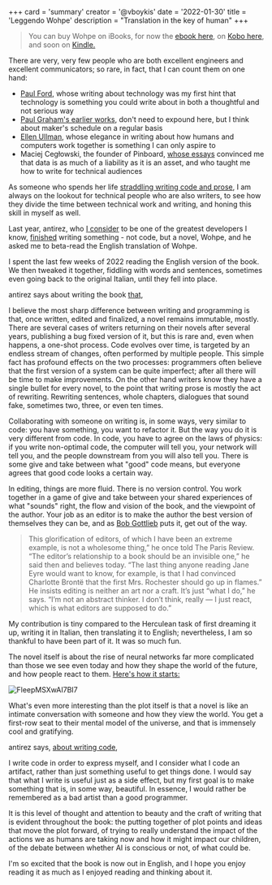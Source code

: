 +++
card = 'summary'
creator = '@vboykis'
date = '2022-01-30'
title = 'Leggendo Wohpe'
description = "Translation in the key of human"
+++

> You can buy Wohpe on iBooks, for now the [ebook here](https://www.ibs.it/wohpe-ebook-inglese-salvatore-sanfilippo/e/9791280845337), on [Kobo here](https://www.kobo.com/us/en/ebook/wohpe-1), and soon on [Kindle.](https://www.amazon.com/Wohpe-English-Rimmel-Salvatore-Sanfilippo-ebook/dp/B0BQ3HRDPF/ref=sr_1_4?crid=3FHUAYE7T2U74&keywords=wohpe&qid=1672971972&sprefix=woh%2Caps%2C327&sr=8-4) 

There are very, very few people who are both excellent engineers and excellent communicators; so rare, in fact, that I can count them on one hand:

+ [Paul Ford](https://www.ftrain.com/), whose writing about technology was my first hint that technology is something you could write about in both a thoughtful and not serious way  
+ [Paul Graham's earlier works](http://www.paulgraham.com/articles.html), don't need to expound here, but I think about maker's schedule on a regular basis 
+ [Ellen Ullman](https://www.goodreads.com/book/show/486625.Close_to_the_Machine), whose elegance in writing about how humans and computers work together is something I can only aspire to 
+ Maciej Cegłowski, the founder of Pinboard, [whose essays](https://idlewords.com/) convinced me that data is as much of a liability as it is an asset, and who taught me how to write for technical audiences

As someone who spends her life [straddling writing code and prose](https://increment.com/planning/the-best-laid-plans-tech-careers/), I am always on the lookout for technical people who are also writers, to see how they divide the time between technical work and writing, and honing this skill in myself as well.

Last year, antirez, who [I consider](https://vickiboykis.com/2022/12/05/the-cloudy-layers-of-modern-day-programming/) to be one of the greatest developers I know, [finished](http://antirez.com/news/136) writing something - not code, but a novel, Wohpe, and he asked me to beta-read the English translation of Wohpe.

I spent the last few weeks of 2022 reading the English version of the book. We then tweaked it together, fiddling with words and sentences, sometimes even going back to the original Italian, until they fell into place.

antirez says about writing the book [that](http://antirez.com/news/135), 

I believe the most sharp difference between writing and programming is that, once written, edited and finalized, a novel remains immutable, mostly. There are several cases of writers returning on their novels after several years, publishing a bug fixed version of it, but this is rare and, even when happens, a one-shot process. Code evolves over time, is targeted by an endless stream of changes, often performed by multiple people. This simple fact has profound effects on the two processes: programmers often believe that the first version of a system can be quite imperfect; after all there will be time to make improvements. On the other hand writers know they have a single bullet for every novel, to the point that writing prose is mostly the act of rewriting. Rewriting sentences, whole chapters, dialogues that sound fake, sometimes two, three, or even ten times.

Collaborating with someone on writing is, in some ways, very similar to code: you have something, you want to refactor it. But the way you do it is very different from code. In code, you have to agree on the laws of physics: if you write non-optimal code, the computer will tell you, your network will tell you, and the people downstream from you will also tell you. There is some give and take between what "good" code means, but everyone agrees that good code looks a certain way. 

In editing, things are more fluid. There is no version control. You work together in a game of give and take between your shared experiences of what "sounds" right, the flow and vision of the book, and the viewpoint of the author. Your job as an editor is to make the author the best version of themselves they can be, and as [Bob Gottlieb](https://www.vulture.com/article/bob-gottlieb-robert-caro-turn-every-page-profile.html) puts it, get out of the way. 

> This glorification of editors, of which I have been an extreme example, is not a wholesome thing,” he once told The Paris Review. “The editor’s relationship to a book should be an invisible one,” he said then and believes today. “The last thing anyone reading Jane Eyre would want to know, for example, is that I had convinced Charlotte Brontë that the first Mrs. Rochester should go up in flames.” He insists editing is neither an art nor a craft. It’s just “what I do,” he says. “I’m not an abstract thinker. I don’t think, really — I just react, which is what editors are supposed to do.”

My contribution is tiny compared to the Herculean task of first dreaming it up, writing it in Italian, then translating it to English; nevertheless, I am so thankful to have been part of it. It was so much fun. 

The novel itself is about the rise of neural networks far more complicated than those we see even today and how they shape the world of the future, and how people react to them. [Here's how it starts:](https://twitter.com/antirez/status/1609930340952428546) 

![FleepMSXwAI7BI7](https://user-images.githubusercontent.com/3837836/210918393-ef42183f-0a01-4a71-8900-b94e1b9460b9.jpg)

What's even more interesting than the plot itself is that a novel is like an intimate conversation with someone and how they view the world. You get a first-row seat to their mental model of the universe, and that is immensely cool and gratifying. 

antirez says, [about writing code](http://antirez.com/news/133), 

I write code in order to express myself, and I consider what I code an artifact, rather than just something useful to get things done. I would say that what I write is useful just as a side effect, but my first goal is to make something that is, in some way, beautiful. In essence, I would rather be remembered as a bad artist than a good programmer.

It is this level of thought and attention to beauty and the craft of writing that is evident throughout the book: the putting together of plot points and ideas that move the plot forward, of trying to really understand the impact of the actions we as humans are taking now and how it might impact our children, of the debate between whether AI is conscious or not, of what could be. 

I'm so excited that the book is now out in English, and I hope you enjoy reading it as much as I enjoyed reading and thinking about it. 



